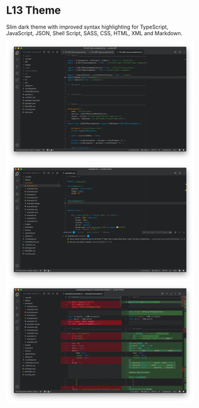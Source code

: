 # L13 Theme

Slim dark theme with improved syntax highlighting for TypeScript, JavaScript, JSON, Shell Script, SASS, CSS, HTML, XML and Markdown.

![L13 Theme](images/preview-a.png)
![L13 Theme](images/preview-b.png)
![L13 Theme](images/preview-c.png)